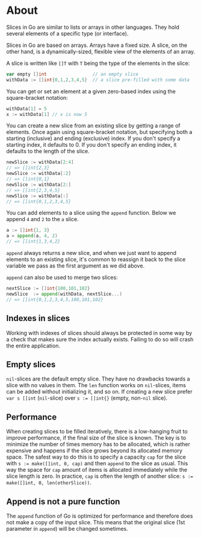 # About

Slices in Go are similar to lists or arrays in other languages.
They hold several elements of a specific type (or interface).

Slices in Go are based on arrays.
Arrays have a fixed size.
A slice, on the other hand, is a dynamically-sized, flexible view of the elements of an array.

A slice is written like `[]T` with `T` being the type of the elements in the slice:

```go
var empty []int                 // an empty slice
withData := []int{0,1,2,3,4,5}  // a slice pre-filled with some data
```

You can get or set an element at a given zero-based index using the square-bracket notation:

```go
withData[1] = 5
x := withData[1] // x is now 5
```

You can create a new slice from an existing slice by getting a range of elements.
Once again using square-bracket notation, but specifying both a starting (inclusive) and ending (exclusive) index.
If you don't specify a starting index, it defaults to 0.
If you don't specify an ending index, it defaults to the length of the slice.

```go
newSlice := withData[2:4]
// => []int{2,3}
newSlice := withData[:2]
// => []int{0,1}
newSlice := withData[2:]
// => []int{2,3,4,5}
newSlice := withData[:]
// => []int{0,1,2,3,4,5}
```

You can add elements to a slice using the `append` function.
Below we append `4` and `2` to the `a` slice.

```go
a := []int{1, 3}
a = append(a, 4, 2)
// => []int{1,3,4,2}
```

`append` always returns a new slice, and when we just want to append elements to an existing slice, it's common to reassign it back to the slice variable we pass as the first argument as we did above.

`append` can also be used to merge two slices:

```go
nextSlice := []int{100,101,102}
newSlice  := append(withData, nextSlice...)
// => []int{0,1,2,3,4,5,100,101,102}
```

## Indexes in slices

Working with indexes of slices should always be protected in some way by a check that makes sure the index actually exists.
Failing to do so will crash the entire application.

## Empty slices

`nil`-slices are the default empty slice. They have no drawbacks towards a slice with no values in them.
The `len` function works on `nil`-slices, items can be added without initializing it, and so on.
If creating a new slice prefer `var s []int` (`nil`-slice) over `s := []int{}` (empty, non-`nil` slice).

## Performance

When creating slices to be filled iteratively, there is a low-hanging fruit to improve performance, if the final size of the slice is known.
The key is to minimize the number of times memory has to be allocated, which is rather expensive and happens if the slice grows beyond its allocated memory space.
The safest way to do this is to specify a capacity `cap` for the slice with `s := make([]int, 0, cap)` and then `append` to the slice as usual.
This way the space for `cap` amount of items is allocated immediately while the slice length is zero.
In practice, `cap` is often the length of another slice: `s := make([]int, 0, len(otherSlice))`.

## Append is not a pure function

The `append` function of Go is optimized for performance and therefore does not make a copy of the input slice.
This means that the original slice (1st parameter in `append`) will be changed sometimes.
